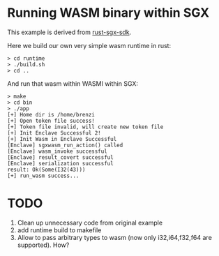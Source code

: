 # Running WASM binary within SGX

This example is derived from [rust-sgx-sdk](https://github.com/baidu/rust-sgx-sdk).

Here we build our own very simple wasm runtime in rust:
```
> cd runtime
> ./build.sh
> cd ..
```
And run that wasm within WASMI within SGX:
```
> make
> cd bin
> ./app
[+] Home dir is /home/brenzi
[+] Open token file success! 
[+] Token file invalid, will create new token file
[+] Init Enclave Successful 2!
[+] Init Wasm in Enclave Successful
[Enclave] sgxwasm_run_action() called
[Enclave] wasm_invoke successful
[Enclave] result_covert successful
[Enclave] serialization successful
result: Ok(Some(I32(43)))
[+] run_wasm success...
```

# TODO
1. Clean up unnecessary code from original example
2. add runtime build to makefile
2. Allow to pass arbitrary types to wasm (now only i32,i64,f32,f64 are supported). How?


